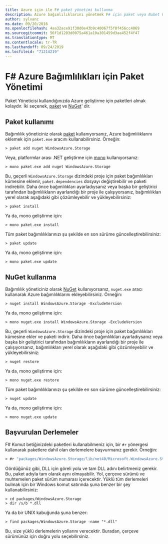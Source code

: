 ```yaml
---
title: Azure için ile F# paket yönetimi kullanma
description: Azure bağımlılıklarını yönetmek F# için paket veya NuGet kullanma
author: sylvanc
ms.date: 09/20/2016
ms.openlocfilehash: 4aa32ace91f30d0e43b9c40067f5f0f456cc4069
ms.sourcegitcommit: 56f1d1203d0075a461a10a301459d3aa452f4f47
ms.translationtype: MT
ms.contentlocale: tr-TR
ms.lasthandoff: 09/24/2019
ms.locfileid: "71214219"
---
```

# <a name="package-management-for-f-azure-dependencies"></a>F# Azure Bağımlılıkları için Paket Yönetimi

Paket Yöneticisi kullandığınızda Azure geliştirme için paketleri almak kolaydır. İki seçenek, [paket](https://fsprojects.github.io/Paket/) ve [NuGet](https://www.nuget.org/)' dir.

## <a name="using-paket"></a>Paket kullanımı

Bağımlılık yöneticiniz olarak [paket](https://fsprojects.github.io/Paket/) kullanıyorsanız, Azure bağımlılıklarını eklemek için `paket.exe` aracını kullanabilirsiniz. Örneğin:

```console
> paket add nuget WindowsAzure.Storage
```

Veya, platformlar arası .NET geliştirme için [mono](https://www.mono-project.com/) kullanıyorsanız:

```console
> mono paket.exe add nuget WindowsAzure.Storage
```

Bu, geçerli `WindowsAzure.Storage` dizindeki proje için paket bağımlılıkları kümesine eklenir, `paket.dependencies` dosyayı değiştirebilir ve paketi indirebilir. Daha önce bağımlılıkları ayarladıysanız veya başka bir geliştirici tarafından bağımlılıkların ayarlandığı bir proje ile çalışıyorsanız, bağımlılıkları yerel olarak aşağıdaki gibi çözümleyebilir ve yükleyebilirsiniz:

```console
> paket install
```

Ya da, mono geliştirme için:

```console
> mono paket.exe install
```

Tüm paket bağımlılıklarınızı şu şekilde en son sürüme güncelleştirebilirsiniz:

```console
> paket update
```

Ya da, mono geliştirme için:

```console
> mono paket.exe update
```

## <a name="using-nuget"></a>NuGet kullanma

Bağımlılık yöneticiniz olarak [NuGet](https://www.nuget.org/) kullanıyorsanız, `nuget.exe` aracı kullanarak Azure bağımlılıklarını ekleyebilirsiniz. Örneğin:

```console
> nuget install WindowsAzure.Storage -ExcludeVersion
```

Ya da, mono geliştirme için:

```console
> mono nuget.exe install WindowsAzure.Storage -ExcludeVersion
```

Bu, geçerli `WindowsAzure.Storage` dizindeki proje için paket bağımlılıkları kümesine ekler ve paketi indirir. Daha önce bağımlılıkları ayarladıysanız veya başka bir geliştirici tarafından bağımlılıkların ayarlandığı bir proje ile çalışıyorsanız, bağımlılıkları yerel olarak aşağıdaki gibi çözümleyebilir ve yükleyebilirsiniz:

```console
> nuget restore
```

Ya da, mono geliştirme için:

```console
> mono nuget.exe restore
```

Tüm paket bağımlılıklarınızı şu şekilde en son sürüme güncelleştirebilirsiniz:

```console
> nuget update
```

Ya da, mono geliştirme için:

```console
> mono nuget.exe update
```

## <a name="referencing-assemblies"></a>Başvurulan Derlemeler

F# Komut betiğinizdeki paketleri kullanabilmeniz için, bir `#r` yönergesi kullanarak paketlere dahil olan derlemelere başvurmanız gerekir. Örneğin:

```fsharp
> #r "packages/WindowsAzure.Storage/lib/net40/Microsoft.WindowsAzure.Storage.dll"
```

Gördüğünüz gibi, DLL için göreli yolu ve tam DLL adını belirtmeniz gerekir. Bu, paket adıyla tam olarak aynı olmayabilir. Yol, çerçeve sürümü ve muhtemelen paket sürüm numarası içerecektir. Yüklü tüm derlemeleri bulmak için bir Windows komut satırında şuna benzer bir şey kullanabilirsiniz:

```console
> cd packages/WindowsAzure.Storage
> dir /s/b *.dll
```

Ya da bir UNIX kabuğunda şuna benzer:

```console
> find packages/WindowsAzure.Storage -name "*.dll"
```

Bu, size yüklü derlemelerin yollarını verecektir. Buradan, çerçeve sürümünüz için doğru yolu seçebilirsiniz.

